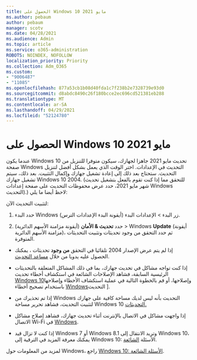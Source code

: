 ```yaml
---
title: الحصول على Windows 10 مايو 2021
ms.author: pebaum
author: pebaum
manager: scotv
ms.date: 04/28/2021
ms.audience: Admin
ms.topic: article
ms.service: o365-administration
ROBOTS: NOINDEX, NOFOLLOW
localization_priority: Priority
ms.collection: Adm_O365
ms.custom:
- "9006487"
- "11085"
ms.openlocfilehash: 877a53cb1b08d40fda1c7f238b2e7328739e93d0
ms.sourcegitcommit: d8abdc8490c26f180bcce2ec696cd521381eb288
ms.translationtype: MT
ms.contentlocale: ar-SA
ms.lasthandoff: 04/29/2021
ms.locfileid: "52124780"
---
```

# <a name="get-the-windows-10-may-2021-update"></a>الحصول على Windows 10 مايو 2021

عندما يكون Windows 10 تحديث مايو 2021 جاهزا لجهازك، سيكون متوفرا للتنزيل من صفحة Windows التحديث في الإعدادات. اختر الوقت الذي يعمل بشكل أفضل لتنزيل التحديث. ستحتاج بعد ذلك إلى إعادة تشغيل جهازك وإكمال التثبيت. بعد ذلك، سيتم تشغيل جهازك Windows 10 2004. (للتحقق مما إذا كنت تقوم بالفعل بتشغيل تحديث شهر  مايو 2021، حدد عرض محفوظات التحديث على صفحة إعدادات Windows التحديث).) لاحظ أيضا ما يلي:  

لتثبيت التحديث الآن:

1. حدد البدء Windows زر البدء > الإعدادات البدء (أيقونة البدء الإعدادات الترس).

1. حدد **تحديث & الأمان** (أيقونة مزامنة الأسهم الدائرية) > Windows **Update** (أيقونة  مزامنة الأسهم الدائرية)، ثم حدد التحقق من وجود تحديثات وتثبيت التحديثات المتوفرة. 

- إذا لم يتم عرض الإصدار 2004 تلقائيا في التحقق **من وجود** تحديثات ، يمكنك الحصول عليه يدويا من خلال [مساعد التحديث](https://www.microsoft.com/software-download/windows10).

- إذا كنت تواجه مشاكل في تحديث جهازك، بما في ذلك المشاكل المتعلقة بالتحديثات الرئيسية السابقة، فشاهد الإصلاحات الشائعة في استكشاف أخطاء تحديث [Windows 10](https://support.microsoft.com/windows/troubleshoot-problems-updating-windows-10-188c2b0f-10a7-d72f-65b8-32d177eb136c)وإصلاحها، أو قم بالخطوة التالية في عملية استكشاف الأخطاء وإصلاحها باستخدام تصحيح أخطاء [Windows](https://support.microsoft.com/sbs/windows/fix-windows-update-errors-18b693b5-7818-5825-8a7e-2a4a37d6d787)التحديث ].

- إذا تم تحذيرك من Windows التحديث بأنه ليس لديك مساحة كافية على جهازك لتثبيت التحديث، فشاهد تحرير مساحة Windows 10 [التحديثات.](https://support.microsoft.com/help/4013876)

- إذا واجهت مشاكل في الاتصال بالإنترنت أثناء تحديث جهازك، فشاهد إصلاح مشاكل الاتصال Wi-Fi في [Windows](https://support.microsoft.com/windows/fix-wi-fi-connection-issues-in-windows-9424a1f7-6a3b-65a6-4d78-7f07eee84d2c).

- إذا كنت لا تزال قيد Windows 7 أو Windows 8.1 وتريد الانتقال إلى Windows 10، يمكنك معرفة المزيد في الترقية إلى Windows 10: الأسئلة [الشائعة](https://support.microsoft.com/windows/upgrade-to-windows-10-faq-cce52341-7943-594e-72ce-e1cf00382445).

لمزيد من المعلومات حول Windows، راجع [Windows 10: الأسئلة الشائعة](https://support.microsoft.com/windows/windows-update-faq-8a903416-6f45-0718-f5c7-375e92dddeb2).


